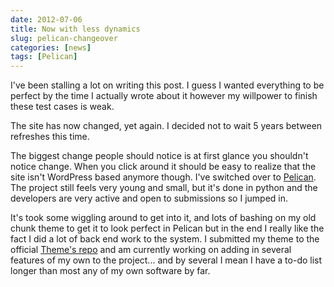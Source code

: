 ```yaml
---
date: 2012-07-06
title: Now with less dynamics
slug: pelican-changeover
categories: [news]
tags: [Pelican]
---
```


I've been stalling a lot on writing this post. I guess I wanted everything to be perfect by the time I actually wrote about it however my willpower to finish these test cases is weak.

The site has now changed, yet again. I decided not to wait 5 years between refreshes this time.

The biggest change people should notice is at first glance you shouldn't notice change. When you click around it should be easy to realize that the site isn't WordPress based anymore though. I've switched over to [Pelican](http://pelican.notmyidea.org/en/2.8/index.html). The project still feels very young and small, but it's done in python and the developers are very active and open to submissions so I jumped in.

It's took some wiggling around to get into it, and lots of bashing on my old chunk theme to get it to look perfect in Pelican but in the end I really like the fact I did a lot of back end work to the system. I submitted my theme to the official [Theme's repo](https://github.com/ametaireau/pelican-themes) and am currently working on adding in several features of my own to the project... and by several I mean I have a to-do list longer than most any of my own software by far.
